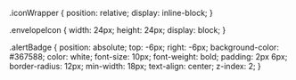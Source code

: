 .iconWrapper {
  position: relative;
  display: inline-block;
}

.envelopeIcon {
  width: 24px;
  height: 24px;
  display: block;
}

.alertBadge {
  position: absolute;
  top: -6px;
  right: -6px;
  background-color: #367588;
  color: white;
  font-size: 10px;
  font-weight: bold;
  padding: 2px 6px;
  border-radius: 12px;
  min-width: 18px;
  text-align: center;
  z-index: 2;
}
